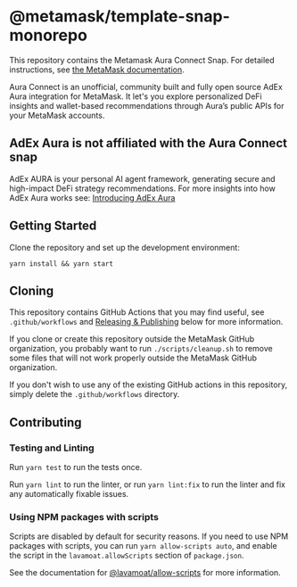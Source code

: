 # @metamask/template-snap-monorepo

This repository contains the Metamask Aura Connect Snap. For detailed
instructions, see [the MetaMask documentation](https://docs.metamask.io/guide/snaps.html#serving-a-snap-to-your-local-environment).

Aura Connect is an unofficial, community built and fully open source AdEx Aura integration for MetaMask. It let's you explore personalized DeFi insights and wallet-based recommendations through Aura’s public APIs for your MetaMask accounts.

## AdEx Aura is not affiliated with the Aura Connect snap

AdEx AURA is your personal AI agent framework, generating secure and high-impact DeFi strategy recommendations.
For more insights into how AdEx Aura works see: [Introducing AdEx Aura](https://www.adex.network/blog/introducing-adex-aura/)

## Getting Started

Clone the repository and set up the development environment:

```shell
yarn install && yarn start
```

## Cloning

This repository contains GitHub Actions that you may find useful, see
`.github/workflows` and [Releasing & Publishing](https://github.com/MetaMask/template-snap-monorepo/edit/main/README.md#releasing--publishing)
below for more information.

If you clone or create this repository outside the MetaMask GitHub organization,
you probably want to run `./scripts/cleanup.sh` to remove some files that will
not work properly outside the MetaMask GitHub organization.

If you don't wish to use any of the existing GitHub actions in this repository,
simply delete the `.github/workflows` directory.

## Contributing

### Testing and Linting

Run `yarn test` to run the tests once.

Run `yarn lint` to run the linter, or run `yarn lint:fix` to run the linter and
fix any automatically fixable issues.

### Using NPM packages with scripts

Scripts are disabled by default for security reasons. If you need to use NPM
packages with scripts, you can run `yarn allow-scripts auto`, and enable the
script in the `lavamoat.allowScripts` section of `package.json`.

See the documentation for [@lavamoat/allow-scripts](https://github.com/LavaMoat/LavaMoat/tree/main/packages/allow-scripts)
for more information.
